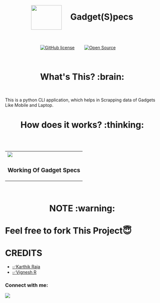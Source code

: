 <h1 align="center"><img align="center" src="https://i.pinimg.com/originals/94/cb/04/94cb04cd8003d3ea9de061cd0272454a.png" height=80px width=100px>&emsp;Gadget(S)pecs</h1>
<br/>

<div align="center">

[![GitHub license](https://img.shields.io/github/license/Naereen/StrapDown.js.svg)](https://github.com/mr-anonymous-official/Gadget-Specs/blob/master/LICENSE)&emsp;&emsp;
[![Open Source](https://badges.frapsoft.com/os/v1/open-source.svg?v=103)](https://opensource.org/)&emsp;&emsp;

</div>
<br/>

<h1 align="center"><b>What's This? :brain:</b></h1>
<br/>

This is a python CLI application, which helps in Scrapping data of Gadgets Like Mobile and Laptop.

<h1 align="center"><b>How does it works? :thinking:</b></h1>

<br/>
<br/>

<table>
<tr>
<td><img src="https://user-images.githubusercontent.com/64122408/118939959-dc16fd00-b96d-11eb-9b50-8d614cc054ed.gif" /></td>
</tr>
<tr>
  <td><h3>Working Of Gadget Specs</h3></td>
</tr>
</table>
<br/>

<h1 align="center"><b>NOTE :warning:</b></h1>


# Feel free to fork This Project😇


# CREDITS  
* <a href="https://github.com/mr-anonymous-official" target="blank">:white_check_mark:Karthik Raja</a>  
* <a href="https://github.com/codervignesh" target="blank">:white_check_mark:Vignesh R</a>
<p align="left">  
<h3 align="left">Connect with me:</h3>  
<a href="https://instagram.com/vignesh_r_" target="blank"><img align="center" src="https://img.icons8.com/doodle/50/000000/instagram-new.png"/></a>  
</p>

